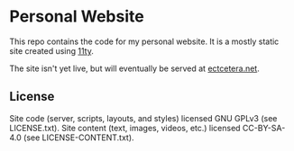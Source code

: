 # Personal Website

This repo contains the code for my personal website.
It is a mostly static site created using [11ty](https://www.11ty.dev/).

The site isn't yet live, but will eventually be served at [ectcetera.net](https://www.ectcetera.net/).

## License

Site code (server, scripts, layouts, and styles) licensed GNU GPLv3 (see LICENSE.txt).
Site content (text, images, videos, etc.) licensed CC-BY-SA-4.0 (see LICENSE-CONTENT.txt).
